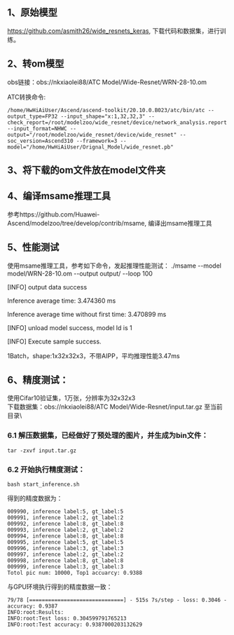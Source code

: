 ## 1、原始模型
https://github.com/asmith26/wide_resnets_keras, 下载代码和数据集，进行训练。

## 2、转om模型
obs链接：obs://nkxiaolei88/ATC Model/Wide-Resnet/WRN-28-10.om

ATC转换命令:
```
/home/HwHiAiUser/Ascend/ascend-toolkit/20.10.0.B023/atc/bin/atc --output_type=FP32 --input_shape="x:1,32,32,3" --check_report=/root/modelzoo/wide_resnet/device/network_analysis.report --input_format=NHWC --output="/root/modelzoo/wide_resnet/device/wide_resnet" --soc_version=Ascend310 --framework=3 --model="/home/HwHiAiUser/Orignal_Model/wide_resnet.pb" 
```

## 3、将下载的om文件放在model文件夹

## 4、编译msame推理工具
参考https://github.com/Huawei-Ascend/modelzoo/tree/develop/contrib/msame, 编译出msame推理工具

## 5、性能测试
使用msame推理工具，参考如下命令，发起推理性能测试： ./msame --model model/WRN-28-10.om --output output/ --loop 100

[INFO] output data success

Inference average time: 3.474360 ms

Inference average time without first time: 3.470899 ms

[INFO] unload model success, model Id is 1

[INFO] Execute sample success.


1Batch，shape:1x32x32x3，不带AIPP，平均推理性能3.47ms

## 6、精度测试：
使用Cifar10验证集，1万张，分辨率为32x32x3\
下载数据集：obs://nkxiaolei88/ATC Model/Wide-Resnet/input.tar.gz 至当前目录\
### 6.1 解压数据集，已经做好了预处理的图片，并生成为bin文件：
```
tar -zxvf input.tar.gz
```
### 6.2 开始执行精度测试：
```
bash start_inference.sh
```
得到的精度数据为：
```
009990, inference label:5, gt_label:5
009991, inference label:2, gt_label:2
009992, inference label:8, gt_label:8
009993, inference label:2, gt_label:2
009994, inference label:8, gt_label:8
009995, inference label:5, gt_label:5
009996, inference label:3, gt_label:3
009997, inference label:2, gt_label:2
009998, inference label:8, gt_label:8
009999, inference label:3, gt_label:3
Totol pic num: 10000, Top1 accuarcy: 0.9388
```
与GPU环境执行得到的精度数据一致：
```
79/78 [==============================] - 515s 7s/step - loss: 0.3046 - accuracy: 0.9387
INFO:root:Results:
INFO:root:Test loss: 0.304599791765213
INFO:root:Test accuracy: 0.9387000203132629
```
